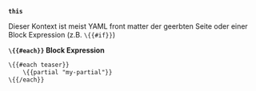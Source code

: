**`this`**  

Dieser Kontext ist meist YAML front matter der geerbten Seite oder einer Block Expression (z.B. `\{{#if}}`)

__`\{{#each}}` Block Expression__

``` hbs
\{{#each teaser}}
	\{{partial "my-partial"}}
\{{/each}}
```